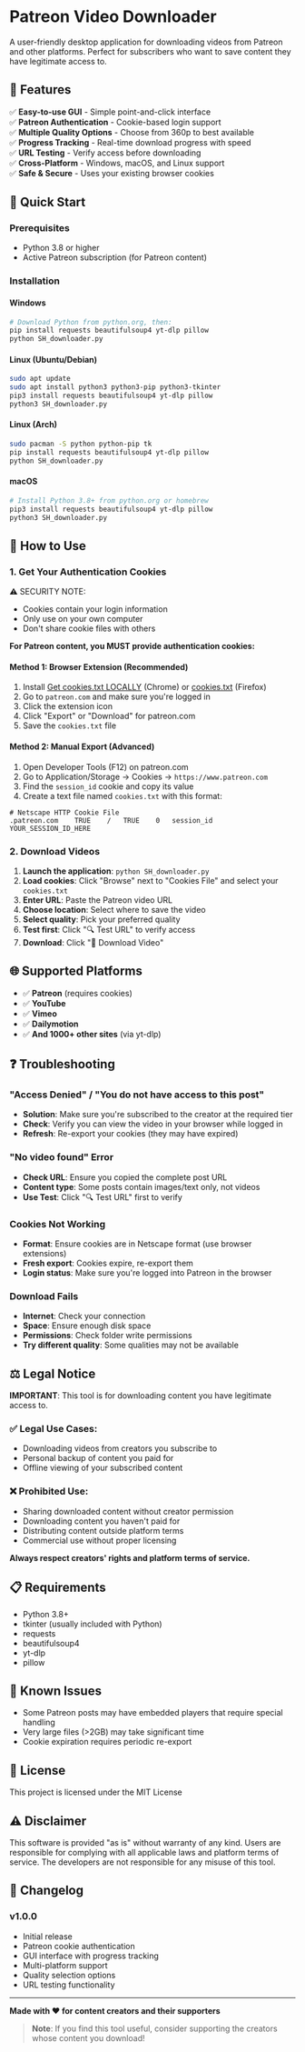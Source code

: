 # Patreon Video Downloader

A user-friendly desktop application for downloading videos from Patreon and other platforms. Perfect for subscribers who want to save content they have legitimate access to.

## 🎯 Features

✅ **Easy-to-use GUI** - Simple point-and-click interface  
✅ **Patreon Authentication** - Cookie-based login support  
✅ **Multiple Quality Options** - Choose from 360p to best available  
✅ **Progress Tracking** - Real-time download progress with speed  
✅ **URL Testing** - Verify access before downloading  
✅ **Cross-Platform** - Windows, macOS, and Linux support  
✅ **Safe & Secure** - Uses your existing browser cookies  

## 🚀 Quick Start

### Prerequisites
- Python 3.8 or higher
- Active Patreon subscription (for Patreon content)

### Installation

#### Windows
```bash
# Download Python from python.org, then:
pip install requests beautifulsoup4 yt-dlp pillow
python SH_downloader.py
```

#### Linux (Ubuntu/Debian)
```bash
sudo apt update
sudo apt install python3 python3-pip python3-tkinter
pip3 install requests beautifulsoup4 yt-dlp pillow
python3 SH_downloader.py
```

#### Linux (Arch)
```bash
sudo pacman -S python python-pip tk
pip install requests beautifulsoup4 yt-dlp pillow
python SH_downloader.py
```

#### macOS
```bash
# Install Python 3.8+ from python.org or homebrew
pip3 install requests beautifulsoup4 yt-dlp pillow
python3 SH_downloader.py
```

## 📝 How to Use

### 1. Get Your Authentication Cookies

⚠️  SECURITY NOTE:
- Cookies contain your login information
- Only use on your own computer
- Don't share cookie files with others

**For Patreon content, you MUST provide authentication cookies:**

#### Method 1: Browser Extension (Recommended)
1. Install [Get cookies.txt LOCALLY](https://chrome.google.com/webstore/detail/get-cookiestxt-locally/cclelndahbckbenkjhflpdbgdldlbecc) (Chrome)
                                                          or [cookies.txt](https://addons.mozilla.org/en-US/firefox/addon/cookies-txt/) (Firefox)
2. Go to `patreon.com` and make sure you're logged in
3. Click the extension icon
4. Click "Export" or "Download" for patreon.com
5. Save the `cookies.txt` file

#### Method 2: Manual Export (Advanced)
1. Open Developer Tools (F12) on patreon.com
2. Go to Application/Storage → Cookies → `https://www.patreon.com`
3. Find the `session_id` cookie and copy its value
4. Create a text file named `cookies.txt` with this format:
```
# Netscape HTTP Cookie File
.patreon.com	TRUE	/	TRUE	0	session_id	YOUR_SESSION_ID_HERE
```

### 2. Download Videos

1. **Launch the application**: `python SH_downloader.py`
2. **Load cookies**: Click "Browse" next to "Cookies File" and select your `cookies.txt`
3. **Enter URL**: Paste the Patreon video URL
4. **Choose location**: Select where to save the video
5. **Select quality**: Pick your preferred quality
6. **Test first**: Click "🔍 Test URL" to verify access
7. **Download**: Click "💾 Download Video"

## 🌐 Supported Platforms

- ✅ **Patreon** (requires cookies)
- ✅ **YouTube** 
- ✅ **Vimeo**
- ✅ **Dailymotion**
- ✅ **And 1000+ other sites** (via yt-dlp)

## ❓ Troubleshooting

### "Access Denied" / "You do not have access to this post"
- **Solution**: Make sure you're subscribed to the creator at the required tier
- **Check**: Verify you can view the video in your browser while logged in
- **Refresh**: Re-export your cookies (they may have expired)

### "No video found" Error
- **Check URL**: Ensure you copied the complete post URL
- **Content type**: Some posts contain images/text only, not videos
- **Use Test**: Click "🔍 Test URL" first to verify

### Cookies Not Working
- **Format**: Ensure cookies are in Netscape format (use browser extensions)
- **Fresh export**: Cookies expire, re-export them
- **Login status**: Make sure you're logged into Patreon in the browser

### Download Fails
- **Internet**: Check your connection
- **Space**: Ensure enough disk space
- **Permissions**: Check folder write permissions
- **Try different quality**: Some qualities may not be available

## ⚖️ Legal Notice

**IMPORTANT**: This tool is for downloading content you have legitimate access to.

### ✅ Legal Use Cases:
- Downloading videos from creators you subscribe to
- Personal backup of content you paid for
- Offline viewing of your subscribed content

### ❌ Prohibited Use:
- Sharing downloaded content without creator permission
- Downloading content you haven't paid for
- Distributing content outside platform terms
- Commercial use without proper licensing

**Always respect creators' rights and platform terms of service.**


## 📋 Requirements

- Python 3.8+
- tkinter (usually included with Python)
- requests
- beautifulsoup4
- yt-dlp
- pillow

## 🐛 Known Issues

- Some Patreon posts may have embedded players that require special handling
- Very large files (>2GB) may take significant time
- Cookie expiration requires periodic re-export

## 📄 License

This project is licensed under the MIT License

## ⚠️ Disclaimer

This software is provided "as is" without warranty of any kind. Users are responsible for complying with all applicable laws and platform terms of service. The developers are not responsible for any misuse of this tool.


## 🔄 Changelog

### v1.0.0
- Initial release
- Patreon cookie authentication
- GUI interface with progress tracking
- Multi-platform support
- Quality selection options
- URL testing functionality

---

**Made with ❤️ for content creators and their supporters**

> **Note**: If you find this tool useful, consider supporting the creators whose content you download!
